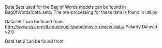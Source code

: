 Data Sets used for the Bag of Words models can be found in BagOfWords/data_sets/
The pre-processing for these data is found in util.py

Data set 1 can be found from: http://www.cs.cornell.edu/people/pabo/movie-review-data/
Polarity Dataset v2.0


Data set 2 can be found from: 
